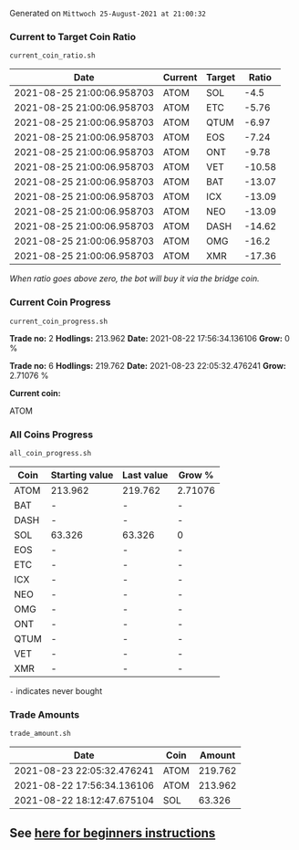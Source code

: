 Generated on `Mittwoch 25-August-2021 at 21:00:32`

### Current to Target Coin Ratio
`current_coin_ratio.sh`

Date|Current|Target|Ratio
---|---|---|---
2021-08-25 21:00:06.958703|ATOM|SOL|-4.5
2021-08-25 21:00:06.958703|ATOM|ETC|-5.76
2021-08-25 21:00:06.958703|ATOM|QTUM|-6.97
2021-08-25 21:00:06.958703|ATOM|EOS|-7.24
2021-08-25 21:00:06.958703|ATOM|ONT|-9.78
2021-08-25 21:00:06.958703|ATOM|VET|-10.58
2021-08-25 21:00:06.958703|ATOM|BAT|-13.07
2021-08-25 21:00:06.958703|ATOM|ICX|-13.09
2021-08-25 21:00:06.958703|ATOM|NEO|-13.09
2021-08-25 21:00:06.958703|ATOM|DASH|-14.62
2021-08-25 21:00:06.958703|ATOM|OMG|-16.2
2021-08-25 21:00:06.958703|ATOM|XMR|-17.36

_When ratio goes above zero, the bot will buy it via the bridge coin._

### Current Coin Progress
`current_coin_progress.sh`


**Trade no:** 
2
**Hodlings:** 
213.962
**Date:** 
2021-08-22 17:56:34.136106
**Grow:** 
0
%

**Trade no:** 
6
**Hodlings:** 
219.762
**Date:** 
2021-08-23 22:05:32.476241
**Grow:** 
2.71076
%

**Current coin:** 

ATOM


### All Coins Progress
`all_coin_progress.sh`

Coin|Starting value|Last value|Grow %
---|---|---|---
ATOM|213.962|219.762|2.71076
BAT|-|-|-
DASH|-|-|-
SOL|63.326|63.326|0
EOS|-|-|-
ETC|-|-|-
ICX|-|-|-
NEO|-|-|-
OMG|-|-|-
ONT|-|-|-
QTUM|-|-|-
VET|-|-|-
XMR|-|-|-

`-` indicates never bought

### Trade Amounts
`trade_amount.sh`

Date|Coin|Amount
---|---|---
2021-08-23 22:05:32.476241|ATOM|219.762
2021-08-22 17:56:34.136106|ATOM|213.962
2021-08-22 18:12:47.675104|SOL|63.326


## See [here for beginners instructions](INSTRUCTIONS.md)

